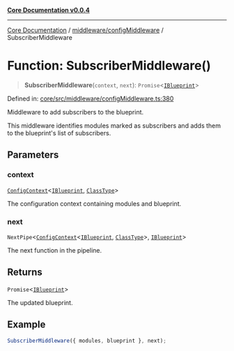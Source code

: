 [**Core Documentation v0.0.4**](../../../README.md)

***

[Core Documentation](../../../modules.md) / [middleware/configMiddleware](../README.md) / SubscriberMiddleware

# Function: SubscriberMiddleware()

> **SubscriberMiddleware**(`context`, `next`): `Promise`\<[`IBlueprint`](../../../declarations/type-aliases/IBlueprint.md)\>

Defined in: [core/src/middleware/configMiddleware.ts:380](https://github.com/stonemjs/core/blob/8c14a336c794eb98d8513b950cb1c2786962eaaf/src/middleware/configMiddleware.ts#L380)

Middleware to add subscribers to the blueprint.

This middleware identifies modules marked as subscribers and adds them to the blueprint's
list of subscribers.

## Parameters

### context

[`ConfigContext`](../../../declarations/interfaces/ConfigContext.md)\<[`IBlueprint`](../../../declarations/type-aliases/IBlueprint.md), [`ClassType`](../../../declarations/type-aliases/ClassType.md)\>

The configuration context containing modules and blueprint.

### next

`NextPipe`\<[`ConfigContext`](../../../declarations/interfaces/ConfigContext.md)\<[`IBlueprint`](../../../declarations/type-aliases/IBlueprint.md), [`ClassType`](../../../declarations/type-aliases/ClassType.md)\>, [`IBlueprint`](../../../declarations/type-aliases/IBlueprint.md)\>

The next function in the pipeline.

## Returns

`Promise`\<[`IBlueprint`](../../../declarations/type-aliases/IBlueprint.md)\>

The updated blueprint.

## Example

```typescript
SubscriberMiddleware({ modules, blueprint }, next);
```
